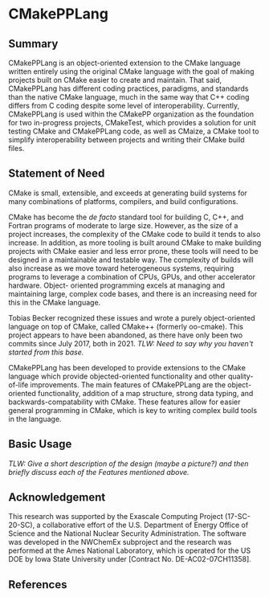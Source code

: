 <!--
  ~ Copyright 2023 CMakePP
  ~
  ~ Licensed under the Apache License, Version 2.0 (the "License");
  ~ you may not use this file except in compliance with the License.
  ~ You may obtain a copy of the License at
  ~
  ~ http://www.apache.org/licenses/LICENSE-2.0
  ~
  ~ Unless required by applicable law or agreed to in writing, software
  ~ distributed under the License is distributed on an "AS IS" BASIS,
  ~ WITHOUT WARRANTIES OR CONDITIONS OF ANY KIND, either express or implied.
  ~ See the License for the specific language governing permissions and
  ~ limitations under the License.
-->

# CMakePPLang

## Summary

CMakePPLang is an object-oriented extension to the CMake language written entirely using the original CMake language
with the goal of making projects built on CMake easier to create and maintain. 
That said, CMakePPLang has different coding practices, paradigms, and standards than the native CMake language, 
much in the same way that C++ coding differs from C coding despite some level of interoperability. 
Currently, CMakePPLang is used within the CMakePP organization as the 
foundation for two in-progress projects, CMakeTest, which provides a solution
for unit testing CMake and CMakePPLang code, as well as CMaize, a CMake tool
to simplify interoperability between projects and writing their CMake
build files.


## Statement of Need

CMake is small, extensible, and exceeds at generating build systems for many combinations of platforms, compilers, and build configurations.

CMake has become the *de facto* standard tool for building C, C++, and Fortran
programs of moderate to large size. However, as the size of a project increases, the
complexity of the CMake code to build it tends to also increase. 
In addition, as more tooling is built around CMake to make building projects with CMake
easier and less error prone, these tools will need to be designed in a
maintainable and testable way. 
The complexity of builds will also increase as
we move toward heterogeneous systems, requiring programs to leverage a
combination of CPUs, GPUs, and other accelerator hardware. Object-
oriented programming excels at managing and maintaining large, complex code bases, and there
is an increasing need for this in the CMake language.

Tobias Becker recognized these issues and wrote a purely object-oriented
language on top of CMake, called CMake++ (formerly oo-cmake).
This project appears to have been abandoned, as there have only been two
commits since July 2017, both in 2021. *TLW: Need to say why you haven't started from this base.*

CMakePPLang has been developed to provide extensions to the CMake language
which provide objected-oriented functionality and other quality-of-life
improvements. The main features of CMakePPLang are the object-oriented
functionality, addition of a map structure, strong data typing, and 
backwards-compatability with CMake. These features allow for easier general
programming in CMake, which is key to writing complex build tools in the
language.

## Basic Usage
*TLW: Give a short description of the design (maybe a picture?) and then briefly discuss each of the Features mentioned above.*

## Acknowledgement
This research was supported by the Exascale Computing Project (17-SC-20-SC), a collaborative 
effort of the U.S. Department of Energy Office of Science and the National Nuclear Security Administration.
The software was developed in the NWChemEx subproject and the research was performed at the Ames National Laboratory, 
which is operated for the US DOE by Iowa State University under [Contract No. DE-AC02-07CH11358].

## References
